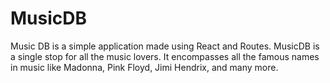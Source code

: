 # MusicDB
Music DB is a simple application made using React and Routes. MusicDB is a single stop for all the music lovers. It encompasses all the famous names in music like Madonna, Pink Floyd, Jimi Hendrix, and many more.
